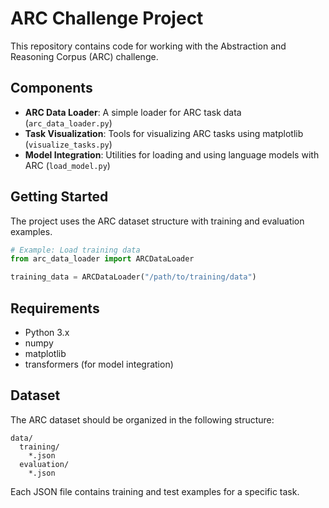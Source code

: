 # ARC Challenge Project

This repository contains code for working with the Abstraction and Reasoning Corpus (ARC) challenge.

## Components

- **ARC Data Loader**: A simple loader for ARC task data (`arc_data_loader.py`)
- **Task Visualization**: Tools for visualizing ARC tasks using matplotlib (`visualize_tasks.py`)
- **Model Integration**: Utilities for loading and using language models with ARC (`load_model.py`)

## Getting Started

The project uses the ARC dataset structure with training and evaluation examples.

```python
# Example: Load training data
from arc_data_loader import ARCDataLoader

training_data = ARCDataLoader("/path/to/training/data")
```

## Requirements

- Python 3.x
- numpy
- matplotlib
- transformers (for model integration)

## Dataset

The ARC dataset should be organized in the following structure:
```
data/
  training/
    *.json
  evaluation/
    *.json
```

Each JSON file contains training and test examples for a specific task.
